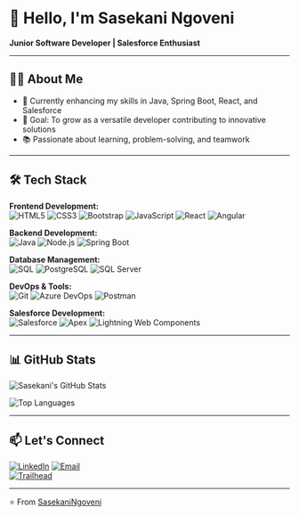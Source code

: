 # 👋 Hello, I'm Sasekani Ngoveni  

**Junior Software Developer | Salesforce Enthusiast**  

---

## 👨‍💻 About Me  
- 🌱 Currently enhancing my skills in Java, Spring Boot, React, and Salesforce    
- 🎯 Goal: To grow as a versatile developer contributing to innovative solutions  
- 📚 Passionate about learning, problem-solving, and teamwork 

---

## 🛠️ Tech Stack  

**Frontend Development:**  
![HTML5](https://img.shields.io/badge/HTML5-E34F26?style=for-the-badge&logo=html5&logoColor=white) 
![CSS3](https://img.shields.io/badge/CSS3-1572B6?style=for-the-badge&logo=css3&logoColor=white) 
![Bootstrap](https://img.shields.io/badge/Bootstrap-563D7C?style=for-the-badge&logo=bootstrap&logoColor=white) 
![JavaScript](https://img.shields.io/badge/JavaScript-F7DF1E?style=for-the-badge&logo=javascript&logoColor=black) 
![React](https://img.shields.io/badge/React-20232A?style=for-the-badge&logo=react&logoColor=61DAFB) 
![Angular](https://img.shields.io/badge/Angular-DD0031?style=for-the-badge&logo=angular&logoColor=white)  

**Backend Development:**  
![Java](https://img.shields.io/badge/Java-ED8B00?style=for-the-badge&logo=openjdk&logoColor=white) 
![Node.js](https://img.shields.io/badge/Node.js-43853D?style=for-the-badge&logo=node.js&logoColor=white) 
![Spring Boot](https://img.shields.io/badge/Spring_Boot-F2F4F9?style=for-the-badge&logo=spring-boot)  

**Database Management:**  
![SQL](https://img.shields.io/badge/SQL-CC2927?style=for-the-badge&logo=microsoft-sql-server&logoColor=white) 
![PostgreSQL](https://img.shields.io/badge/PostgreSQL-316192?style=for-the-badge&logo=postgresql&logoColor=white) 
![SQL Server](https://img.shields.io/badge/SQL_Server-CC2927?style=for-the-badge&logo=microsoft-sql-server&logoColor=white)  

**DevOps & Tools:**  
![Git](https://img.shields.io/badge/Git-F05032?style=for-the-badge&logo=git&logoColor=white) 
![Azure DevOps](https://img.shields.io/badge/Azure_DevOps-0078D7?style=for-the-badge&logo=azure-devops&logoColor=white) 
![Postman](https://img.shields.io/badge/Postman-FF6C37?style=for-the-badge&logo=postman&logoColor=white)  

**Salesforce Development:**  
![Salesforce](https://img.shields.io/badge/Salesforce-00A1E0?style=for-the-badge&logo=salesforce&logoColor=white) 
![Apex](https://img.shields.io/badge/Apex-00A1E0?style=for-the-badge&logo=salesforce&logoColor=white) 
![Lightning Web Components](https://img.shields.io/badge/Lightning_Web_Components-00A1E0?style=for-the-badge&logo=salesforce&logoColor=white)  

---

## 📊 GitHub Stats  

![Sasekani's GitHub Stats](https://github-readme-stats.vercel.app/api?username=Sasekani&show_icons=true&theme=radical)  

![Top Languages](https://github-readme-stats.vercel.app/api/top-langs/?username=Sasekani&layout=compact&theme=radical)  

---

## 📫 Let's Connect  

[![LinkedIn](https://img.shields.io/badge/LinkedIn-0077B5?style=for-the-badge&logo=linkedin&logoColor=white)](https://www.linkedin.com/in/sngoveni/)
[![Email](https://img.shields.io/badge/Email-D14836?style=for-the-badge&logo=gmail&logoColor=white)](mailto:sasngoveni@gmail.com)  
[![Trailhead](https://img.shields.io/badge/Trailhead-179CDF?style=for-the-badge&logo=salesforce&logoColor=white)](https://www.salesforce.com/trailblazer/sasekani)

---

⭐️ From [SasekaniNgoveni](https://github.com/SasekaniNgoveni)
